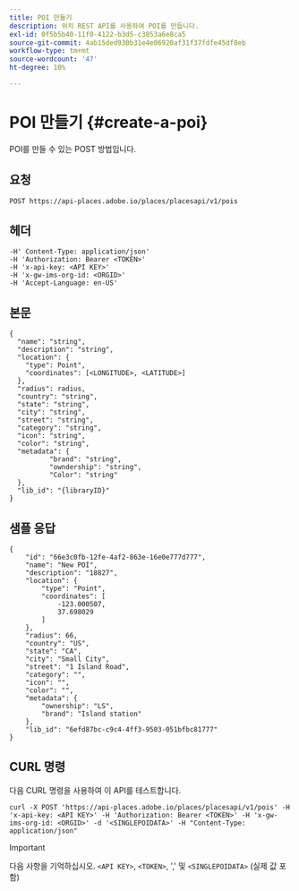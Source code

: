 ```yaml
---
title: POI 만들기
description: 위치 REST API를 사용하여 POI를 만듭니다.
exl-id: 0f5b5b40-11f0-4122-b3d5-c3853a6e8ca5
source-git-commit: 4ab15ded930b31e4e06920af31f37fdfe45df8eb
workflow-type: tm+mt
source-wordcount: '47'
ht-degree: 10%

---
```


# POI 만들기 {#create-a-poi}

POI를 만들 수 있는 POST 방법입니다.

## 요청

```text
POST https://api-places.adobe.io/places/placesapi/v1/pois
```

## 헤더

```text
-H' Content-Type: application/json'  
-H 'Authorization: Bearer <TOKEN>'  
-H 'x-api-key: <API KEY>'  
-H 'x-gw-ims-org-id: <ORGID>'  
-H 'Accept-Language: en-US'
```

## 본문

```text
{
  "name": "string",
  "description": "string",
  "location": {
    "type": Point",
    "coordinates": [<LONGITUDE>, <LATITUDE>]
  },
  "radius": radius,
  "country": "string",
  "state": "string",
  "city": "string",
  "street": "string",
  "category": "string",
  "icon": "string",
  "color": "string",
  "metadata": {
          "brand": "string",
          "owndership": "string",
          "Color": "string"
  },
  "lib_id": "{libraryID}"
}
```

## 샘플 응답

```text
{
    "id": "66e3c0fb-12fe-4af2-863e-16e0e777d777",
    "name": "New POI",
    "description": "18827",
    "location": {
        "type": "Point",
        "coordinates": [
            -123.000507,
            37.698029
        ]
    },
    "radius": 66,
    "country": "US",
    "state": "CA",
    "city": "Small City",
    "street": "1 Island Road",
    "category": "",
    "icon": "",
    "color": "",
    "metadata": {
        "ownership": "LS",
        "brand": "Island station"
    },
    "lib_id": "6efd87bc-c9c4-4ff3-9503-051bfbc81777"
}
```

## CURL 명령

다음 CURL 명령을 사용하여 이 API를 테스트합니다.

```text
curl -X POST 'https://api-places.adobe.io/places/placesapi/v1/pois' -H 'x-api-key: <API KEY>' -H 'Authorization: Bearer <TOKEN>' -H 'x-gw-ims-org-id: <ORGID>' -d '<SINGLEPOIDATA>' -H "Content-Type: application/json"
```

>[!IMPORTANT]
>
>다음 사항을 기억하십시오. `<API KEY>`, `<TOKEN>`, &#39;,&#39; 및 `<SINGLEPOIDATA>` (실제 값 포함)
